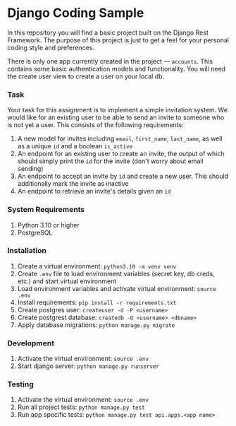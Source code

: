 # Django Coding Sample

In this repository you will find a basic project built on the Django Rest
Framework. The purpose of this project is just to get a feel for your personal
coding style and preferences.

There is only one app currently created in the project — `accounts`. This
contains some basic authentication models and functionality. You will need the
create user view to create a user on your local db.

### Task
Your task for this assignment is to implement a simple invitation system. We
would like for an existing user to be able to send an invite to someone who is
not yet a user. This consists of the following requirements:
1. A new model for invites including `email`, `first_name`, `last_name`, as well
as a unique `id` and a boolean `is_active`
2. An endpoint for an existing user to create an invite, the output of which
should simply print the `id` for the invite (don't worry about email sending)
3. An endpoint to accept an invite by `id` and create a new user. This should
additionally mark the invite as inactive
4. An endpoint to retrieve an invite's details given an `id`

### System Requirements
1. Python 3.10 or higher
2. PostgreSQL

### Installation
1. Create a virtual environment: `python3.10 -m venv venv`
2. Create `.env` file to load environment variables (secret key, db creds, etc.)
and start virtual environment
3. Load environment variables and activate virtual environment: `source .env`
4. Install requirements: `pip install -r requirements.txt`
5. Create postgres user: `createuser -d -P <username>`
6. Create postgrest database: `createdb -O <username> <dbname>`
7. Apply database migrations: `python manage.py migrate`

### Development
1. Activate the virtual environment: `source .env`
2. Start django server: `python manage.py runserver`

### Testing
1. Activate the virtual environment: `source .env`
2. Run all project tests: `python manage.py test`
3. Run app specific tests: `python manage.py test api.apps.<app name>`

